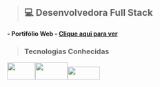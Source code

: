 >## 💻 Desenvolvedora Full Stack
#### - Portifólio Web - **[Clique aqui para ver](https://tifanyalmeida.vercel.app/)**
>### Tecnologias Conhecidas
<img src="https://www.mundojs.com.br/wp-content/uploads/2019/03/react.png" width="65" height="40"/><img src="https://substack-post-media.s3.amazonaws.com/public/images/2b353a39-0673-4abe-9b3d-431a4e5fc46b_600x315.png" width="75" height="40"/><img src="https://hackernoon.imgix.net/images/VyvcKdbWHbTaN3QzRCQQS7pXASq1-y42k312q.png" width="75" height="30"/>


